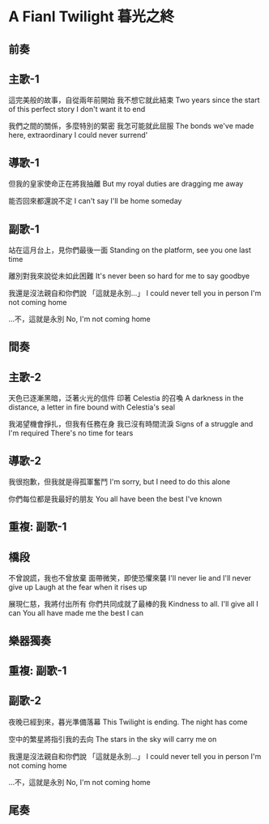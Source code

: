 # A Fianl Twilight 暮光之終

## 前奏

## 主歌-1

這完美般的故事，自從兩年前開始
我不想它就此結束
Two years since the start of this perfect story
I don't want it to end

我們之間的關係，多麼特別的緊密
我怎可能就此屈服
The bonds we've made here, extraordinary
I could never surrend'

## 導歌-1

但我的皇家使命正在將我抽離
But my royal duties are dragging me away

能否回來都還說不定
I can't say I'll be home someday

## 副歌-1

站在這月台上，見你們最後一面
Standing on the platform, see you one last time

離別對我來說從未如此困難
It's never been so hard for me to say goodbye

我還是沒法親自和你們說
「這就是永別...」
I could never tell you in person
I'm not coming home

...不，這就是永別
No, I'm not coming home

## 間奏

## 主歌-2

天色已逐漸黑暗，泛著火光的信件
印著 Celestia 的召喚
A darkness in the distance, a letter in fire
bound with Celestia's seal

我渴望機會掙扎，但我有任務在身
我已沒有時間流淚
Signs of a struggle and I'm required
There's no time for tears

## 導歌-2

我很抱歉，但我就是得孤軍奮鬥
I'm sorry, but I need to do this alone

你們每位都是我最好的朋友
You all have been the best I've known

## 重複: 副歌-1

## 橋段

不曾說謊，我也不曾放棄
面帶微笑，即使恐懼來襲
I'll never lie and I'll never give up
Laugh at the fear when it rises up

展現仁慈，我將付出所有
你們共同成就了最棒的我
Kindness to all. I'll give all I can
You all have made me the best I can

## 樂器獨奏

## 重複: 副歌-1

## 副歌-2

夜晚已經到來，暮光準備落幕
This Twilight is ending. The night has come

空中的繁星將指引我的去向
The stars in the sky will carry me on

我還是沒法親自和你們說
「這就是永別...」
I could never tell you in person
I'm not coming home

...不，這就是永別
No, I'm not coming home

## 尾奏
